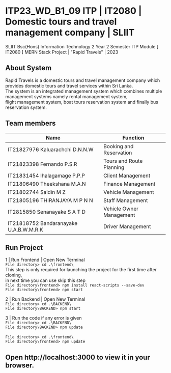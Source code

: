 # ITP23_WD_B1_09 ITP | IT2080 | Domestic tours and travel management company | SLIIT
SLIIT Bsc(Hons) Information Technology 2 Year 2 Semester ITP Module [ IT2080 ] MERN Stack Project | "Rapid Travels" | 2023

## About System

Rapid Travels is a domestic tours and travel management company which provides domestic tours and travel services within Sri Lanka.<br/> The system is an integrated management system which combines multiple management systems namely rental management system, <br/>flight management system, boat tours reservation system and finally bus reservation system.


## Team members

| Name  | Function |
| ------------- | ------------- |
| IT21827976 Kaluarachchi D.N.N.W | Booking and Reservation  |
| IT21823398 Fernando P.S.R | Tours and Route Planning |
| IT21831454 Ihalagamage P.P.P | Client Management|
| IT21806490 Theekshana M.A.N | Finance Management |
| IT21802744 Saldin M Z | Vehicle Management |
| IT21805196 THIRANJAYA M P N N|  Staff Management |
| IT2815850 Senanayake S A T D| Vehicle Owner Management|
| IT21818752 Bandaranayake U.A.B.W.M.R.K| Driver Management|

## Run Project 

1 | Run Frontend | Open New Terminal<br>
`File directory> cd .\frontend\`<br>
This step is only required for launching the project for the first time after cloning,<br> in next time you can use skip this step<br>
`File directory\frontend> npm install react-scripts --save-dev` <br> 
`File directory\frontend> npm start`<br>


2 | Run Backend | Open New Terminal<br>
`File directory> cd .\BACKEND\`<br>
`File directory\BACKEND> npm start`

3 | Run the code if any error is given
<br>
`File directory> cd .\BACKEND\`<br>
`File directory\BACKEND> npm update`
<br><br>
`File directory> cd .\frontend\`<br>
`File directory\frontend> npm update`<br>


## Open http://localhost:3000 to view it in your browser.
